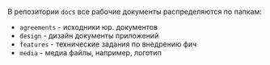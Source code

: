 В репозитории `docs` все рабочие документы распределяются по папкам:

- `agreements` - исходники юр. документов
- `design` - дизайн документы приложений
- `features` - технические задания по внедрению фич
- `media` - медиа файлы, например, логотип